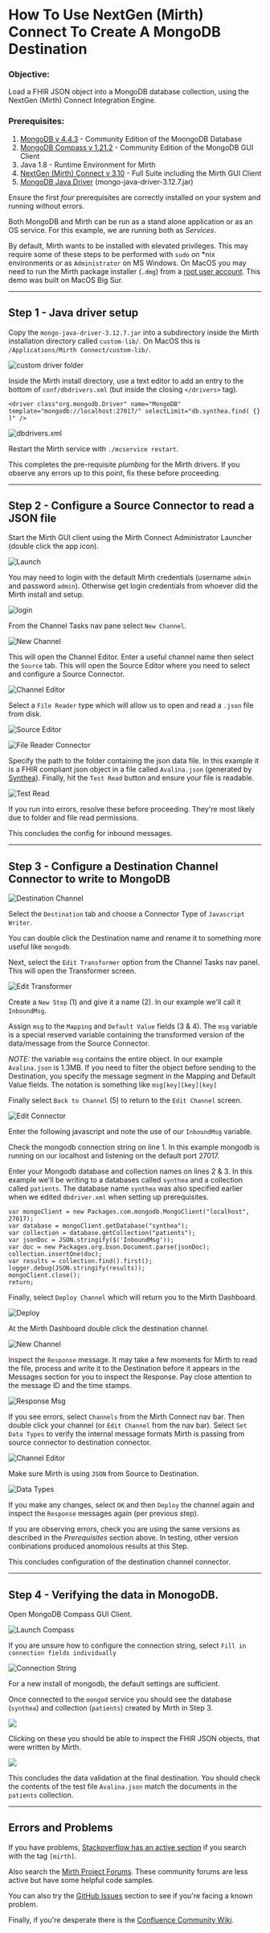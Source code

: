# How To Use NextGen (Mirth) Connect To Create A MongoDB Destination

### **Objective:** 
Load a FHIR JSON object into a MongoDB database collection, using the NextGen (Mirth) Connect Integration Engine. 

### **Prerequisites:**
1. [MongoDB v 4.4.3](https://www.mongodb.com/try/download/community) - Community Edition of the MoongoDB Database
2. [MongoDB Compass v 1.21.2](https://www.mongodb.com/try/download/compass) - Community Edition of the MongoDB GUI Client
3. Java 1.8 - Runtime Environment for Mirth
4. [NextGen (Mirth) Connect v 3.10](https://www.nextgen.com/products-and-services/nextgen-connect-integration-engine-downloads) - Full Suite including the Mirth GUI Client
5. [MongoDB Java Driver](https://mongodb.github.io/mongo-java-driver/)  (mongo-java-driver-3.12.7.jar)

Ensure the first *four* prerequisites are correctly installed on your system and running without errors.

Both MongoDB and Mirth can be run as a stand alone application or as an OS service. For this example, we are running both as *Services*.

By default, Mirth wants to be installed with elevated privileges. This may require some of these steps to be performed with `sudo` on *nix environments or as `Administrator` on MS Windows. On MacOS you may need to run the Mirth package installer (`.dmg`) from a [root user account](https://support.apple.com/en-us/HT204012). This demo was built on MacOS Big Sur.

---

## Step 1 - Java driver setup

Copy the `mongo-java-driver-3.12.7.jar` into a subdirectory inside the Mirth installation directory called `custom-lib/`. On MacOS this is `/Applications/Mirth Connect/custom-lib/`.

![custom driver folder](img/0.2.png "Folders for custom drivers")

Inside the Mirth install directory, use a text editor to add an entry to the bottom of `conf/dbdrivers.xml` (but inside the closing `</drivers>` tag).

    <driver class"org.mongodb.Driver" name="MongoDB" template="mongodb://localhost:27017/" selectLimit="db.synthea.find( {} )" />

![dbdrivers.xml](img/0.1.png "dbdrivers.xml")

Restart the Mirth service with `./mcservice restart`. 

This completes the pre-requisite *plumbing* for the Mirth drivers. If you observe any errors up to this point, fix these before proceeding.

---

## Step 2 - Configure a Source Connector to read a JSON file

Start the Mirth GUI client using the Mirth Connect Administrator Launcher (double click the app icon). 

![Launch](img/0.4.png)

You may need to login with the default Mirth credentials (username `admin` and password `admin`). Otherwise get login credentials from whoever did the Mirth install and setup.

![login](img/0.3.png)

From the Channel Tasks nav pane select `New Channel`.

![New Channel](img/1.0.png)

This will open the Channel Editor. Enter a useful channel name then select the `Source` tab. This will open the Source Editor where you need to select and configure a Source Connector.

![Channel Editor](img/1.1.png "Channel Editor")

 Select a `File Reader` type which will allow us to open and read a `.json` file from disk.

![Source Editor](img/2.0.png "Source Editor")

![File Reader Connector](img/2.1.png  "File Reader Connector Screen")

Specify the path to the folder containing the json data file. In this example it is a FHIR compliant json object in a file called `Avalina.json` (generated by [Synthea](https://synthetichealth.github.io/synthea/)). Finally, hit the `Test Read` button and ensure your file is readable.

![Test Read](img/2.2.png "Test Read Success")

If you run into errors, resolve these before proceeding. They're most likely due to folder and file read permissions.

This concludes the config for inbound messages.

---

## Step 3 - Configure a Destination Channel Connector to write to MongoDB

![Destination Channel](img/3.0.png "Destination Connector")

Select the `Destination` tab and choose a Connector Type of `Javascript Writer`.

You can double click the Destination name and rename it to something more useful like `mongodb`.

Next, select the `Edit Transformer` option from the Channel Tasks nav panel. This will open the Transformer screen.

![Edit Transformer](img/3.1.png "Edit Transformer")

Create a `New Step` (1) and give it a name (2). In our example we'll call it `InboundMsg`.

 Assign `msg` to the `Mapping` and `Default Value` fields (3 & 4). The `msg` variable is a special reserved variable containing the transformed version of the data/message from the Source Connector.

 *NOTE:* the variable `msg` contains the entire object. In our example `Avalina.json` is 1.3MB. If you need to filter the object before sending to the Destination, you specify the message segment in the Mapping and Default Value fields. The notation is something like `msg[key][key][key]`

Finally select `Back to Channel` (5) to return to the `Edit Channel` screen.

![Edit Connector](img/3.2.png)

Enter the following javascript and note the use of our `InboundMsg` variable.

Check the mongodb connection string on line 1. In this example mongodb is running on our localhost and listening on the default port 27017.

Enter your Mongodb database and collection names on lines 2 & 3. In this example we'll be writing to a databases called `synthea` and a collection called `patients`. The database name `synthea` was also specified earlier when we edited `dbdriver.xml` when setting up prerequisites.

    var mongoClient = new Packages.com.mongodb.MongoClient("localhost", 27017);
    var database = mongoClient.getDatabase("synthea");
    var collection = database.getCollection("patients");
    var jsonDoc = JSON.stringify($('InboundMsg'));
    var doc = new Packages.org.bson.Document.parse(jsonDoc);
    collection.insertOne(doc);
    var results = collection.find().first();
    logger.debug(JSON.stringify(results));
    mongoClient.close();
    return;

Finally, select `Deploy Channel` which will return you to the Mirth Dashboard.

![Deploy](img/3.3.png)

At the Mirth Dashboard double click the destination channel.

![New Channel](img/3.4.png)

Inspect the `Response` message. It may take a few moments for Mirth to read the file, process and write it to the Destination before it appears in the Messages section for you to inspect the Response. Pay close attention to the message ID and the time stamps.

![Response Msg](img/3.5.png)

If you see errors, select `Channels` from the Mirth Connect nav bar. Then double click your channel (or `Edit Channel` from the nav bar). Select `Set Data Types` to verify the internal message formats Mirth is passing from source connector to destination connector.

![Channel Editor](img/3.6.png)

Make sure Mirth is using `JSON` from Source to Destination.

![Data Types](img/3.7.png)

If you make any changes, select `OK` and then `Deploy` the channel again and inspect the `Response` messages again (per previous step).

If you are observing errors, check you are using the same versions as described in the *Prerequisites* section above. In testing, other version conbinations produced anomolous results at this Step.

This concludes configuration of the destination channel connector.  

---

## Step 4 - Verifying the data in MonogoDB.

Open MongoDB Compass GUI Client.

![Launch Compass](img/4.0.png)

If you are unsure how to configure the connection string, select `Fill in connection fields individually`

![Connection String](img/4.1.png)

For a new install of mongodb, the default settings are sufficient.

Once connected to the `mongod` service you should see the database (`synthea`) and collection (`patients`) created by Mirth in Step 3.

![](img/4.2.png)

Clicking on these you should be able to inspect the FHIR JSON objects, that were written by Mirth.

![](img/4.3.png)

This concludes the data validation at the final destination. You should check the contents of the test file `Avalina.json` match the documents in the `patients` collection.

---

## Errors and Problems

If you have problems, [Stackoverflow has an active section](https://stackoverflow.com/questions/tagged/mirth) if you search with the tag `[mirth]`.

Also search the [Mirth Project Forums](https://forums.mirthproject.io/forum/mirth-connect/support). These community forums are less active but have some helpful code samples.

You can also try the [GitHub Issues](https://github.com/nextgenhealthcare/connect) section to see if you're facing a known problem.

Finally, if you're desperate there is the [Confluence Community Wiki](http://www.mirthcorp.com/community/wiki/dashboard.action). 

